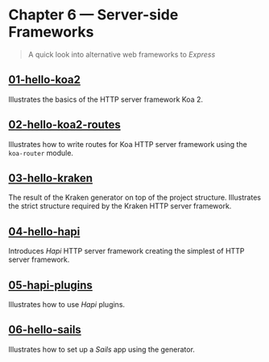# Chapter 6 &mdash; Server-side Frameworks
> A quick look into alternative web frameworks to *Express*

## [01-hello-koa2](./01-hello-koa2)
Illustrates the basics of the HTTP server framework Koa 2.

## [02-hello-koa2-routes](./02-hello-koa2-routes)
Illustrates how to write routes for Koa HTTP server framework using the `koa-router` module.

## [03-hello-kraken](./03-hello-kraken)
The result of the Kraken generator on top of the project structure. Illustrates the strict structure required by the Kraken HTTP server framework.

## [04-hello-hapi](./04-hello-hapi)
Introduces *Hapi* HTTP server framework creating the simplest of HTTP server framework.

## [05-hapi-plugins](./05-hapi-plugins)
Illustrates how to use *Hapi* plugins.

## [06-hello-sails](./06-hello-sails)
Illustrates how to set up a *Sails* app using the generator.